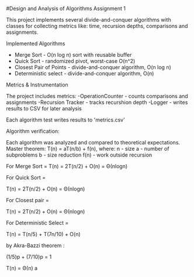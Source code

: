 #Design and Analysis of Algorithms Assignment 1

This project implements several divide-and-conquer algorithms with classes for collecting metrics like: time, recursion depths, comparisons and assignments.


Implemented Algorithms

- Merge Sort - O(n log n) sort with reusable buffer
- Quick Sort - randomized pivot, worst-case O(n^2)
- Closest Pair of Points - divide-and-conquer algorithm, O(n log n)
- Deterministic select - divide-and-conquer algorithm, O(n)


Metrics & Instrumentation

The project includes metrics:
-OperationCounter - counts comparisons and assignments
-Recursion Tracker - tracks recurshion depth
-Logger - writes results to CSV for later analysis

Each algorithm test writes results to 'metrics.csv'

Algorithm verification:

Each algorithm was analyzed and compared to theoretical expectations.
Master theorem:
T(n) = aT(n/b) + f(n),
where:
n - size
a - number of subproblems
b - size reduction
f(n) - work outside recursion

For Merge Sort = 
T(n) = 2T(n/2) + O(n) = Θ(nlogn)

For Quick Sort = 

T(n) = 2T(n/2) + O(n) = Θ(nlogn)

For Closest pair = 

T(n) = 2T(n/2) + O(n) = Θ(nlogn)

For Deterministic Select = 

T(n) = T(n/5) + T(7n/10) + O(n)

by Akra-Bazzi theorem : 

(1/5)p + (7/10)p = 1

T(n) = Θ(n)
a
